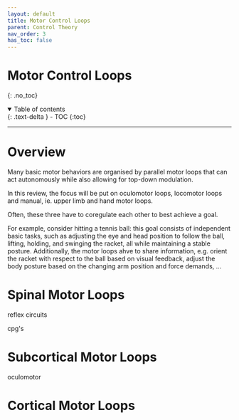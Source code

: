 ```yaml
---
layout: default
title: Motor Control Loops
parent: Control Theory
nav_order: 3
has_toc: false
---
```



# Motor Control Loops
{: .no_toc}

<details open markdown="block">
  <summary>
    Table of contents
  </summary>
  {: .text-delta }
- TOC
{:toc}
</details>

---

# Overview

Many basic motor behaviors are organised by parallel motor loops that can act autonomously while also allowing for top-down modulation.

In this review, the focus will be put on oculomotor loops, locomotor loops and manual, ie. upper limb and hand motor loops.

Often, these three have to coregulate each other to best achieve a goal. 

For example, consider hitting a tennis ball: this goal consists of independent basic tasks, such as adjusting the eye and head position to follow the ball, lifting, holding, and swinging the racket, all while maintaining a stable posture.
Additionally, the motor loops ahve to share information, e.g. orient the racket with respect to the ball based on visual feedback, adjust the body posture based on the changing arm position and force demands, ...

# Spinal Motor Loops

reflex circuits

cpg's

# Subcortical Motor Loops

oculomotor

# Cortical Motor Loops
